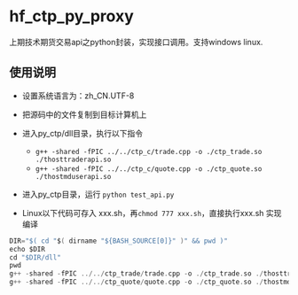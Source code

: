 # hf_ctp_py_proxy
上期技术期货交易api之python封装，实现接口调用。支持windows linux.

## 使用说明
* 设置系统语言为：zh_CN.UTF-8
* 把源码中的文件复制到目标计算机上
* 进入py_ctp/dll目录，执行以下指令
    * `g++ -shared -fPIC ../../ctp_c/trade.cpp -o ./ctp_trade.so ./thosttraderapi.so`
	* `g++ -shared -fPIC ../../ctp_c/quote.cpp -o ./ctp_quote.so ./thostmduserapi.so`
* 进入py_ctp目录，运行 `python test_api.py`

* Linux以下代码可存入 xxx.sh，再`chmod 777 xxx.sh`，直接执行xxx.sh 实现编译
``` c
DIR="$( cd "$( dirname "${BASH_SOURCE[0]}" )" && pwd )"
echo $DIR
cd "$DIR/dll"
pwd
g++ -shared -fPIC ../../ctp_trade/trade.cpp -o ./ctp_trade.so ./thosttraderapi.so
g++ -shared -fPIC ../../ctp_quote/quote.cpp -o ./ctp_quote.so ./thostmduserapi.so
```
